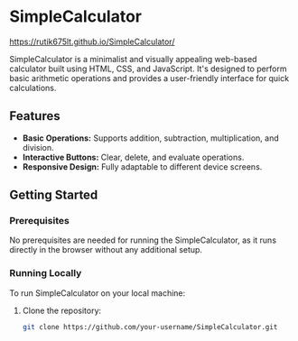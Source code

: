 # SimpleCalculator

https://rutik675lt.github.io/SimpleCalculator/

SimpleCalculator is a minimalist and visually appealing web-based calculator built using HTML, CSS, and JavaScript. It's designed to perform basic arithmetic operations and provides a user-friendly interface for quick calculations.

## Features

- **Basic Operations:** Supports addition, subtraction, multiplication, and division.
- **Interactive Buttons:** Clear, delete, and evaluate operations.
- **Responsive Design:** Fully adaptable to different device screens.

## Getting Started

### Prerequisites

No prerequisites are needed for running the SimpleCalculator, as it runs directly in the browser without any additional setup.

### Running Locally

To run SimpleCalculator on your local machine:

1. Clone the repository:
   ```bash
   git clone https://github.com/your-username/SimpleCalculator.git
